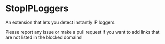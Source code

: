 # StopIPLoggers
An extension that lets you detect instantly IP loggers.

Please report any issue or make a pull request if you want to add links that are not listed in the blocked domains! 
